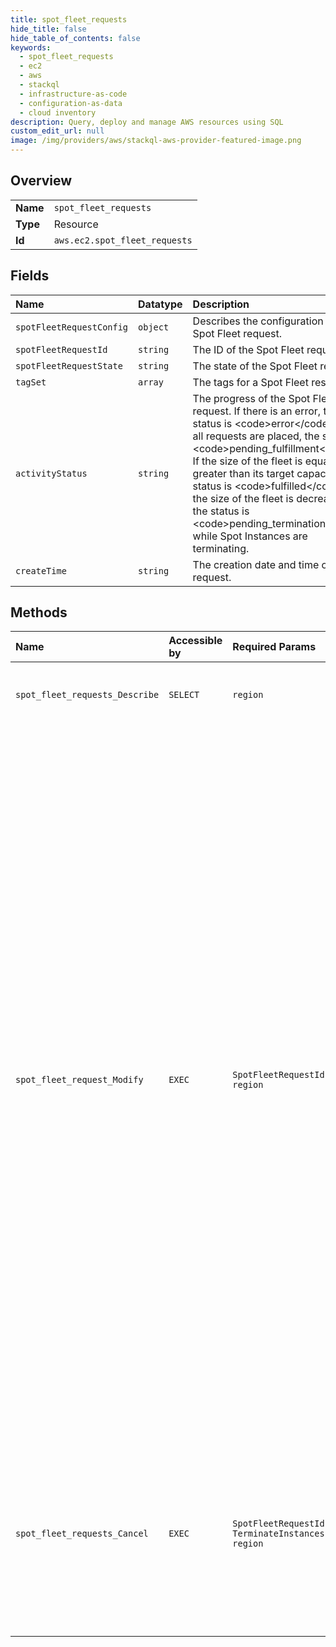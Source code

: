```yaml
---
title: spot_fleet_requests
hide_title: false
hide_table_of_contents: false
keywords:
  - spot_fleet_requests
  - ec2
  - aws    
  - stackql
  - infrastructure-as-code
  - configuration-as-data
  - cloud inventory
description: Query, deploy and manage AWS resources using SQL
custom_edit_url: null
image: /img/providers/aws/stackql-aws-provider-featured-image.png
---
```

  
    

## Overview
<table><tbody>
<tr><td><b>Name</b></td><td><code>spot_fleet_requests</code></td></tr>
<tr><td><b>Type</b></td><td>Resource</td></tr>
<tr><td><b>Id</b></td><td><code>aws.ec2.spot_fleet_requests</code></td></tr>
</tbody></table>

## Fields
| Name | Datatype | Description |
|:-----|:---------|:------------|
| `spotFleetRequestConfig` | `object` | Describes the configuration of a Spot Fleet request. |
| `spotFleetRequestId` | `string` | The ID of the Spot Fleet request. |
| `spotFleetRequestState` | `string` | The state of the Spot Fleet request. |
| `tagSet` | `array` | The tags for a Spot Fleet resource. |
| `activityStatus` | `string` | The progress of the Spot Fleet request. If there is an error, the status is &lt;code&gt;error&lt;/code&gt;. After all requests are placed, the status is &lt;code&gt;pending_fulfillment&lt;/code&gt;. If the size of the fleet is equal to or greater than its target capacity, the status is &lt;code&gt;fulfilled&lt;/code&gt;. If the size of the fleet is decreased, the status is &lt;code&gt;pending_termination&lt;/code&gt; while Spot Instances are terminating. |
| `createTime` | `string` | The creation date and time of the request. |
## Methods
| Name | Accessible by | Required Params | Description |
|:-----|:--------------|:----------------|:------------|
| `spot_fleet_requests_Describe` | `SELECT` | `region` | &lt;p&gt;Describes your Spot Fleet requests.&lt;/p&gt; &lt;p&gt;Spot Fleet requests are deleted 48 hours after they are canceled and their instances are terminated.&lt;/p&gt; |
| `spot_fleet_request_Modify` | `EXEC` | `SpotFleetRequestId, region` | &lt;p&gt;Modifies the specified Spot Fleet request.&lt;/p&gt; &lt;p&gt;You can only modify a Spot Fleet request of type &lt;code&gt;maintain&lt;/code&gt;.&lt;/p&gt; &lt;p&gt;While the Spot Fleet request is being modified, it is in the &lt;code&gt;modifying&lt;/code&gt; state.&lt;/p&gt; &lt;p&gt;To scale up your Spot Fleet, increase its target capacity. The Spot Fleet launches the additional Spot Instances according to the allocation strategy for the Spot Fleet request. If the allocation strategy is &lt;code&gt;lowestPrice&lt;/code&gt;, the Spot Fleet launches instances using the Spot Instance pool with the lowest price. If the allocation strategy is &lt;code&gt;diversified&lt;/code&gt;, the Spot Fleet distributes the instances across the Spot Instance pools. If the allocation strategy is &lt;code&gt;capacityOptimized&lt;/code&gt;, Spot Fleet launches instances from Spot Instance pools with optimal capacity for the number of instances that are launching.&lt;/p&gt; &lt;p&gt;To scale down your Spot Fleet, decrease its target capacity. First, the Spot Fleet cancels any open requests that exceed the new target capacity. You can request that the Spot Fleet terminate Spot Instances until the size of the fleet no longer exceeds the new target capacity. If the allocation strategy is &lt;code&gt;lowestPrice&lt;/code&gt;, the Spot Fleet terminates the instances with the highest price per unit. If the allocation strategy is &lt;code&gt;capacityOptimized&lt;/code&gt;, the Spot Fleet terminates the instances in the Spot Instance pools that have the least available Spot Instance capacity. If the allocation strategy is &lt;code&gt;diversified&lt;/code&gt;, the Spot Fleet terminates instances across the Spot Instance pools. Alternatively, you can request that the Spot Fleet keep the fleet at its current size, but not replace any Spot Instances that are interrupted or that you terminate manually.&lt;/p&gt; &lt;p&gt;If you are finished with your Spot Fleet for now, but will use it again later, you can set the target capacity to 0.&lt;/p&gt; |
| `spot_fleet_requests_Cancel` | `EXEC` | `SpotFleetRequestId, TerminateInstances, region` | &lt;p&gt;Cancels the specified Spot Fleet requests.&lt;/p&gt; &lt;p&gt;After you cancel a Spot Fleet request, the Spot Fleet launches no new Spot Instances. You must specify whether the Spot Fleet should also terminate its Spot Instances. If you terminate the instances, the Spot Fleet request enters the &lt;code&gt;cancelled_terminating&lt;/code&gt; state. Otherwise, the Spot Fleet request enters the &lt;code&gt;cancelled_running&lt;/code&gt; state and the instances continue to run until they are interrupted or you terminate them manually.&lt;/p&gt; |
